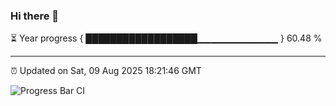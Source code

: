 ### Hi there 👋

⏳ Year progress { ██████████████████▁▁▁▁▁▁▁▁▁▁▁▁ } 60.48 %

---

⏰ Updated on Sat, 09 Aug 2025 18:21:46 GMT

![Progress Bar CI](https://github.com/liununu/liununu/workflows/Progress%20Bar%20CI/badge.svg)
